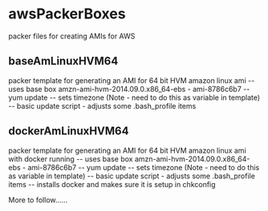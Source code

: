 awsPackerBoxes
==============

packer files for creating AMIs for AWS

baseAmLinuxHVM64
------------------
packer template for generating an AMI for 64 bit HVM amazon linux ami 
-- uses base box amzn-ami-hvm-2014.09.0.x86_64-ebs - ami-8786c6b7
-- yum update
-- sets timezone (Note - need to do this as variable in template)
-- basic update script - adjusts some .bash_profile items

dockerAmLinuxHVM64
------------------
packer template for generating an AMI for 64 bit HVM amazon linux ami with docker running
-- uses base box amzn-ami-hvm-2014.09.0.x86_64-ebs - ami-8786c6b7
-- yum update
-- sets timezone (Note - need to do this as variable in template)
-- basic update script - adjusts some .bash_profile items
-- installs docker and makes sure it is setup in chkconfig

More to follow...... 
